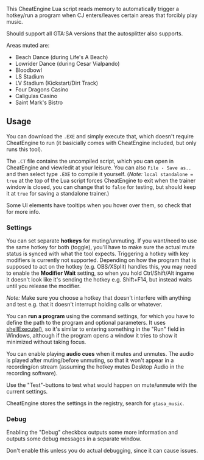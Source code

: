 This CheatEngine Lua script reads memory to automatically trigger a hotkey/run a program when CJ enters/leaves certain areas that forcibly play music.

Should support all GTA:SA versions that the autosplitter also supports.

Areas muted are:

* Beach Dance (during Life's A Beach)
* Lowrider Dance (during Cesar Vialpando)
* Bloodbowl
* LS Stadium
* LV Stadium (Kickstart/Dirt Track)
* Four Dragons Casino
* Caligulas Casino
* Saint Mark's Bistro

## Usage

You can download the `.EXE` and simply execute that, which doesn't require CheatEngine to run (it basicially comes with CheatEngine included, but only runs this tool).

The `.CT` file contains the uncompiled script, which you can open in CheatEngine and view/edit at your leisure. You can also `File - Save as..` and then select type `.EXE` to compile it yourself. (*Note:* `local standalone = true` at the top of the Lua script forces CheatEngine to exit when the trainer window is closed, you can change that to `false` for testing, but should keep it at `true` for saving a standalone trainer.)

Some UI elements have tooltips when you hover over them, so check that for more info.

### Settings

You can set separate **hotkeys** for muting/unmuting. If you want/need to use the same hotkey for both (toggle), you'll have to make sure the actual mute status is synced with what the tool expects. Triggering a hotkey with key modifiers is currently not supported. Depending on how the program that is supposed to act on the hotkey (e.g. OBS/XSplit) handles this, you may need to enable the **Modifier Wait** setting, so when you hold Ctrl/Shift/Alt ingame it doesn't look like it's sending the hotkey e.g. Shift+F14, but instead waits until you release the modifier.

*Note:* Make sure you choose a hotkey that doesn't interfere with anything and test e.g. that it doesn't interrupt holding calls or whatever.

You can **run a program** using the command settings, for which you have to define the path to the program and optional parameters. It uses [shellExecute()](https://wiki.cheatengine.org/index.php?title=Lua:shellExecute), so it's similar to entering something in the "Run" field in Windows, although if the program opens a window it tries to show it minimized without taking focus.

You can enable playing **audio cues** when it mutes and unmutes. The audio is played after muting/before unmuting, so that it won't appear in a recording/on stream (assuming the hotkey mutes Desktop Audio in the recording software).

Use the "Test"-buttons to test what would happen on mute/unmute with the current settings.

CheatEngine stores the settings in the registry, search for `gtasa_music`.

### Debug

Enabling the "Debug" checkbox outputs some more information and outputs some debug messages in a separate window.

Don't enable this unless you do actual debugging, since it can cause issues.
